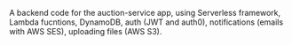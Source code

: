 A backend code for the auction-service app, using Serverless framework, Lambda fucntions, DynamoDB, auth (JWT and auth0), notifications (emails with AWS SES), uploading files (AWS S3).
